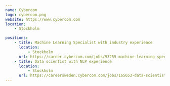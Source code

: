 ```yaml
---
name: Cybercom
logo: cybercom.png
website: https://www.cybercom.com
location:
    - Stockholm

positions:
    - title: Machine Learning Specialist with industry experience
      location:
          - Stockholm
      url: https://career.cybercom.com/jobs/93255-machine-learning-specialist-with-industry-experience
    - title: Data scientist with NLP experience
      location:
          - Stockholm
      url: https://careersweden.cybercom.com/jobs/165653-data-scientist-with-nlp-experience
---
```

